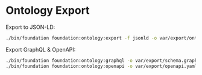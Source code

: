 # Ontology Export

Export to JSON-LD:
```bash
./bin/foundation foundation:ontology:export -f jsonld -o var/export/ontology.jsonld "App\\Entity\\Product"
```

Export GraphQL & OpenAPI:
```bash
./bin/foundation foundation:ontology:graphql -o var/export/schema.graphql "App\\Entity\\Product"
./bin/foundation foundation:ontology:openapi -o var/export/openapi.yaml "App\\Entity\\Product"
```
